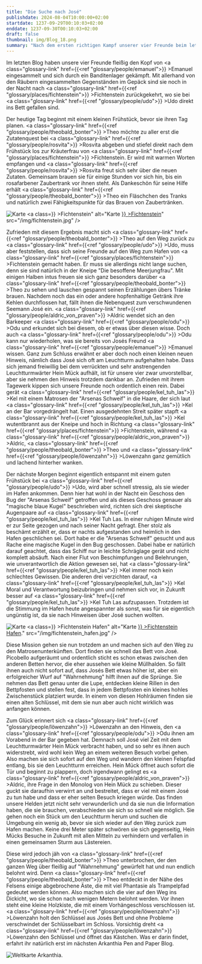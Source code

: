 ```yaml
---
title: "Die Suche nach José"
publishdate: 2024-08-04T10:00:00+02:00
startdate: 1237-09-29T00:10:03+02:00
enddate: 1237-09-30T00:10:03+02:00
draft: false
thumbnail: img/Blog_18.png
summary: "Nach dem ersten richtigen Kampf unserer vier Freunde beim letzten Mal, beginnt die heutige Runde mal wieder in Fichtenstein. Während sich Theo mit der Kräuterfrau Rosvita beschäftigt, geht es für Kel, Theo und Löwenzahn in den Hafen. Was sie dort so treiben und was Kel für eine eigene Mission in der Nacht verfolgt, erfahrt ihr hier:"
---
```


Im letzten Blog haben unsere vier Freunde fleißig den Kopf von <a class="glossary-link" href={{<ref "glossary/people/emanuel">}} >Emanuel</a> eingesammelt und sich durch ein Banditenlager gekämpft. Mit allerhand von den Räubern eingesammelten Gegenständen im Gepäck sind sie noch in der Nacht nach <a class="glossary-link" href={{<ref "glossary/places/fichtenstein">}} >Fichtenstein</a> zurückgekehrt, wo sie bei <a class="glossary-link" href={{<ref "glossary/people/udo">}} >Udo</a> direkt ins Bett gefallen sind.

Der heutige Tag beginnt mit einem kleinen Frühstück, bevor sie ihren Tag planen. <a class="glossary-link" href={{<ref "glossary/people/theobald_bonter">}} >Theo</a> möchte zu aller erst die Zutatenquest bei <a class="glossary-link" href={{<ref "glossary/people/rosvita">}} >Rosvita</a> abgeben und stiefel direkt nach dem Frühstück los zur Kräuterfrau von <a class="glossary-link" href={{<ref "glossary/places/fichtenstein">}} >Fichtenstein</a>. Er wird mit warmen Worten empfangen und <a class="glossary-link" href={{<ref "glossary/people/rosvita">}} >Rosvita</a> freut sich sehr über die neuen Zutaten. Gemeinsam brauen sie für einige Stunden vor sich hin, bis ein rosafarbener Zaubertrank vor ihnen steht.  Als Dankeschön für seine Hilfe erhält <a class="glossary-link" href={{<ref "glossary/people/theobald_bonter">}} >Theo</a> ein Fläschchen des Tranks und natürlich zwei Fähigkeitspunkte für das Brauen von Zaubertränken. 

<div class="img-max center">
  <img class="img-fluid rounded" title="Karte <a class="glossary-link" href={{<ref "glossary/places/fichtenstein">}} >Fichtenstein</a>" alt="Karte <a class="glossary-link" href={{<ref "glossary/places/fichtenstein">}} >Fichtenstein</a>" src="/img/fichtenstein.jpg" />
</div>

Zufrieden mit diesem Ergebnis macht sich <a class="glossary-link" href={{<ref "glossary/people/theobald_bonter">}} >Theo</a> auf den Weg zurück zu <a class="glossary-link" href={{<ref "glossary/people/udo">}} >Udo</a>, muss aber feststellen, dass sich seine Freunde auf den Weg zum Hafen von <a class="glossary-link" href={{<ref "glossary/places/fichtenstein">}} >Fichtenstein</a> gemacht haben. Er muss sie allerdings nicht lange suchen, denn sie sind natürlich in der Kneipe "Die besoffene Meerjungfrau".  Mit einigen Halben intus freuen sie sich ganz besonders darüber <a class="glossary-link" href={{<ref "glossary/people/theobald_bonter">}} >Theo</a> zu sehen und lauschen gespannt seinen Erzählungen übers Tränke brauen. Nachdem noch das ein oder andere hopfenhaltige Getränk ihre Kehlen durchflossen hat, fällt ihnen die Nebenquest zum verschwundenen Seemann José ein. <a class="glossary-link" href={{<ref "glossary/people/aldric_von_praven">}} >Aldric</a> wendet sich an den Barkeeper <a class="glossary-link" href={{<ref "glossary/people/odu">}} >Odu</a> und erkundet sich bei diesem, ob er etwas über diesen wisse. Doch auch <a class="glossary-link" href={{<ref "glossary/people/odu">}} >Odu</a> kann nur wiederholen, was sie bereits von Josés Freund <a class="glossary-link" href={{<ref "glossary/people/emanuel">}} >Emanuel</a> wissen. Ganz zum Schluss erwähnt er aber doch noch einen kleinen neuen Hinweis, nämlich dass José sich oft am Leuchtturm aufgehalten habe. Dass sich jemand freiwillig bei dem verrückten und sehr anstrengenden Leuchtturmwärter Hein Mück aufhält, ist für unsere vier zwar unvorstellbar, aber sie nehmen den Hinweis trotzdem dankbar an. Zufrieden mit ihrem Tagewerk kippen sich unsere Freunde noch ordentlich einen rein. Dabei gerät <a class="glossary-link" href={{<ref "glossary/people/kel_tuh_las">}} >Kel</a> mit einem Matrosen der "Arsenas Schweif" in die Haare,  der sich laut <a class="glossary-link" href={{<ref "glossary/people/kel_tuh_las">}} >Kel</a> an der Bar vorgedrängelt hat. Einen ausgedehnten Streit später stapft <a class="glossary-link" href={{<ref "glossary/people/kel_tuh_las">}} >Kel</a> wutentbrannt aus der Kneipe und hoch in Richtung <a class="glossary-link" href={{<ref "glossary/places/fichtenstein">}} >Fichtenstein</a>, während <a class="glossary-link" href={{<ref "glossary/people/aldric_von_praven">}} >Aldric</a>, <a class="glossary-link" href={{<ref "glossary/people/theobald_bonter">}} >Theo</a> und <a class="glossary-link" href={{<ref "glossary/people/löwenzahn">}} >Löwenzahn</a> ganz gemütlich und lachend hinterher wanken.  

Der nächste Morgen beginnt eigentlich entspannt mit einem guten Frühstück bei <a class="glossary-link" href={{<ref "glossary/people/udo">}} >Udo</a>, wird aber schnell stressig, als sie wieder im Hafen ankommen. Denn hier hat wohl in der Nacht ein Geschoss den Bug der "Arsenas Schweif" getroffen und als dieses Geschoss genauer als "magische blaue Kugel" beschrieben wird, richten sich drei skeptische Augenpaare auf <a class="glossary-link" href={{<ref "glossary/people/kel_tuh_las">}} >Kel Tuh Las</a>. In einer ruhigen Minute wird er zur Seite gezogen und nach seiner Nacht gefragt. Eher stolz als beschämt erzählt er, dass er nachts aufgestanden und heimlich in den Hafen geschlichen sei. Dort habe er die "Arsenas Schweif" gesucht und aus Rache eine magische Kugel in den Bug geschossen. Dabei habe er natürlich darauf geachtet, dass das Schiff nur in leichte Schräglage gerät und nicht komplett absäuft. Nach einer Flut von Beschimpfungen und Belehrungen, wie unverantwortlich die Aktion gewesen sei, hat <a class="glossary-link" href={{<ref "glossary/people/kel_tuh_las">}} >Kel</a> immer noch kein schlechtes Gewissen. Die anderen drei verzichten darauf, <a class="glossary-link" href={{<ref "glossary/people/kel_tuh_las">}} >Kel</a> Moral und Verantwortung beizubringen und nehmen sich vor, in Zukunft besser auf <a class="glossary-link" href={{<ref "glossary/people/kel_tuh_las">}} >Kel Tuh Las</a> aufzupassen. Trotzdem ist die Stimmung im Hafen heute angespannter als sonst, was für sie eigentlich ungünstig ist, da sie nach Hinweisen über José suchen wollten.

<div class="img-max center">
  <img class="img-fluid rounded" title="Karte <a class="glossary-link" href={{<ref "glossary/places/fichtenstein_harbor">}} >Fichtenstein Hafen</a>" alt="Karte <a class="glossary-link" href={{<ref "glossary/places/fichtenstein_harbor">}} >Fichtenstein Hafen</a>." src="/img/fichtenstein_hafen.jpg" />
</div>

Diese Mission gehen sie nun trotzdem an und machen sich auf den Weg zu den Matrosenunterkünften.  Dort finden sie schnell das Bett von José. Picobello aufgeräumt und ordentlich sticht es schon etwas zwischen den anderen Betten hervor, die eher aussehen wie kleine Müllhalden. So fällt ihnen auch nicht sofort auf, dass Josés Bett etwas höher ist, aber ein erfolgreicher Wurf auf "Wahrnehmung" hilft ihnen auf die Sprünge. Sie nehmen das Bett genau unter die Lupe, entdecken kleine Rillen in den Bettpfosten und stellen fest, dass in jedem Bettpfosten ein kleines hohles Zwischenstück platziert wurde. In einem von diesen Hohlräumen finden sie einen alten Schlüssel, mit dem sie nun aber auch nicht wirklich was anfangen können.

Zum Glück erinnert sich <a class="glossary-link" href={{<ref "glossary/people/löwenzahn">}} >Löwenzahn</a> an den Hinweis, den <a class="glossary-link" href={{<ref "glossary/people/odu">}} >Odu</a> ihnen am Vorabend in der Bar gegeben hat. Demnach soll José viel Zeit mit dem Leuchtturmwärter Hein Mück verbracht haben, und so sehr es ihnen auch widerstrebt, wird wohl kein Weg an einem weiteren Besuch vorbei gehen. Also machen sie sich sofort auf den Weg und wandern den kleinen Felspfad entlang, bis sie den Leuchtturm erreichen. Hein Mück öffnet auch sofort die Tür und beginnt zu plappern, doch irgendwann gelingt es <a class="glossary-link" href={{<ref "glossary/people/aldric_von_praven">}} >Aldric</a>, ihre Frage in den Monolog von Hein Mück zu schieben. Dieser guckt sie daraufhin verwirrt an und bestreitet, dass er viel mit einem José zu tun habe und dass er eher selten Besuch kriegen würde. Das finden unsere Helden jetzt nicht sehr verwunderlich und da sie nun die Information haben, die sie brauchen, verabschieden sie sich so schnell wie möglich. Sie gehen noch ein Stück um den Leuchtturm herum und suchen die Umgebung ein wenig ab, bevor sie sich wieder auf den Weg zurück zum Hafen machen. Keine drei Meter später schwören sie sich gegenseitig, Hein Mücks Besuche in Zukunft mit allen Mitteln zu verhindern und verfallen in einen gemeinsamen Sturm aus Lästereien.

Diese wird jedoch jäh von <a class="glossary-link" href={{<ref "glossary/people/theobald_bonter">}} >Theo</a> unterbrochen, der den ganzen Weg über fleißig auf "Wahrnehmung" gewürfelt hat und nun endlich belohnt wird. Denn <a class="glossary-link" href={{<ref "glossary/people/theobald_bonter">}} >Theo</a> entdeckt in der Nähe des Felsens einige abgebrochene Äste, die mit viel Phantasie als Trampelpfad gedeutet werden können. Also machen sich die vier auf den Weg ins Dickicht, wo sie schon nach wenigen Metern belohnt werden. Vor ihnen steht eine kleine Holzkiste, die mit einem Vorhängeschloss verschlossen ist. <a class="glossary-link" href={{<ref "glossary/people/löwenzahn">}} >Löwenzahn</a> holt den Schlüssel aus Josés Bett und ohne Probleme verschwindet der Schlüsselbart im Schloss. Vorsichtig dreht <a class="glossary-link" href={{<ref "glossary/people/löwenzahn">}} >Löwenzahn</a> den Schlüssel und öffnet das Kästchen. Was er darin findet, erfahrt ihr natürlich erst im nächsten Arkanthia Pen and Paper Blog.

<div class="img-max center">
  <img class="img-fluid" title="Weltkarte Arkanthia" alt="Weltkarte Arkanthia." src="/img/Arkanthia_Full_Map_Fichtenstein_&_Fichtenstein_Hafen.jpg" />
</div>


